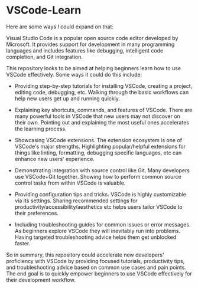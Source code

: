 # VSCode-Learn
Here are some ways I could expand on that:

Visual Studio Code is a popular open source code editor developed by Microsoft. It provides support for development in many programming languages and includes features like debugging, intelligent code completion, and Git integration. 

This repository looks to be aimed at helping beginners learn how to use VSCode effectively. Some ways it could do this include:

- Providing step-by-step tutorials for installing VSCode, creating a project, editing code, debugging, etc. Walking through the basic workflows can help new users get up and running quickly.

- Explaining key shortcuts, commands, and features of VSCode. There are many powerful tools in VSCode that new users may not discover on their own. Pointing out and explaining the most useful ones accelerates the learning process.

- Showcasing VSCode extensions. The extension ecosystem is one of VSCode's major strengths. Highlighting popular/helpful extensions for things like linting, formatting, debugging specific languages, etc can enhance new users' experience. 

- Demonstrating integration with source control like Git. Many developers use VSCode+Git together. Showing how to perform common source control tasks from within VSCode is valuable.

- Providing configuration tips and tricks. VSCode is highly customizable via its settings. Sharing recommended settings for productivity/accessibility/aesthetics etc helps users tailor VSCode to their preferences.

- Including troubleshooting guides for common issues or error messages. As beginners explore VSCode they will inevitably run into problems. Having targeted troubleshooting advice helps them get unblocked faster.

So in summary, this repository could accelerate new developers' proficiency with VSCode by providing focused tutorials, productivity tips, and troubleshooting advice based on common use cases and pain points. The end goal is to quickly empower beginners to use VSCode effectively for their development workflow.
